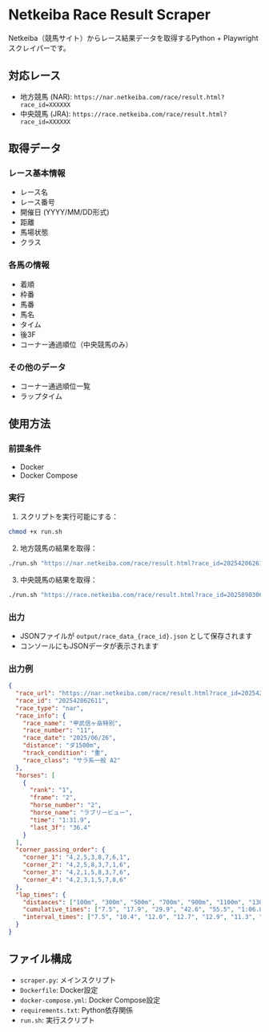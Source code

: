 # Netkeiba Race Result Scraper

Netkeiba（競馬サイト）からレース結果データを取得するPython + Playwright スクレイパーです。

## 対応レース

- 地方競馬 (NAR): `https://nar.netkeiba.com/race/result.html?race_id=XXXXXX`
- 中央競馬 (JRA): `https://race.netkeiba.com/race/result.html?race_id=XXXXXX`

## 取得データ

### レース基本情報
- レース名
- レース番号
- 開催日 (YYYY/MM/DD形式)
- 距離
- 馬場状態
- クラス

### 各馬の情報
- 着順
- 枠番
- 馬番
- 馬名
- タイム
- 後3F
- コーナー通過順位（中央競馬のみ）

### その他のデータ
- コーナー通過順位一覧
- ラップタイム

## 使用方法

### 前提条件

- Docker
- Docker Compose

### 実行

1. スクリプトを実行可能にする：
```bash
chmod +x run.sh
```

2. 地方競馬の結果を取得：
```bash
./run.sh "https://nar.netkeiba.com/race/result.html?race_id=202542062612"
```

3. 中央競馬の結果を取得：
```bash
./run.sh "https://race.netkeiba.com/race/result.html?race_id=202509030611"
```

### 出力

- JSONファイルが `output/race_data_{race_id}.json` として保存されます
- コンソールにもJSONデータが表示されます

### 出力例

```json
{
  "race_url": "https://nar.netkeiba.com/race/result.html?race_id=202542062611",
  "race_id": "202542062611",
  "race_type": "nar",
  "race_info": {
    "race_name": "甲武信ヶ岳特別",
    "race_number": "11",
    "race_date": "2025/06/26",
    "distance": "ダ1500m",
    "track_condition": "重",
    "race_class": "サラ系一般 A2"
  },
  "horses": [
    {
      "rank": "1",
      "frame": "2",
      "horse_number": "2",
      "horse_name": "ラブリービュー",
      "time": "1:31.9",
      "last_3f": "36.4"
    }
  ],
  "corner_passing_order": {
    "corner_1": "4,2,5,3,8,7,6,1",
    "corner_2": "4,2,5,8,3,7,1,6",
    "corner_3": "4,2,1,5,8,3,7,6",
    "corner_4": "4,2,3,1,5,7,8,6"
  },
  "lap_times": {
    "distances": ["100m", "300m", "500m", "700m", "900m", "1100m", "1300m", "1500m"],
    "cumulative_times": ["7.5", "17.9", "29.9", "42.6", "55.5", "1:06.8", "1:19.5", "1:31.9"],
    "interval_times": ["7.5", "10.4", "12.0", "12.7", "12.9", "11.3", "12.7", "12.4"]
  }
}
```

## ファイル構成

- `scraper.py`: メインスクリプト
- `Dockerfile`: Docker設定
- `docker-compose.yml`: Docker Compose設定
- `requirements.txt`: Python依存関係
- `run.sh`: 実行スクリプト